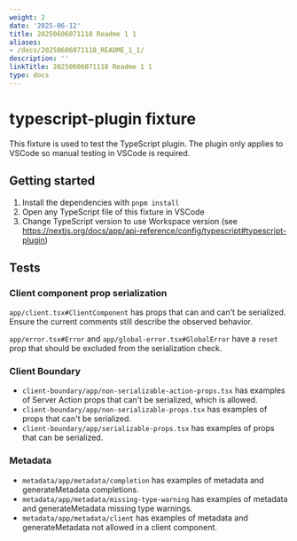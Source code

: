 ```yaml
---
weight: 2
date: '2025-06-12'
title: 20250606071118 Readme 1 1
aliases:
- /docs/20250606071118_README_1_1/
description: ''
linkTitle: 20250606071118 Readme 1 1
type: docs
---
```


# typescript-plugin fixture

This fixture is used to test the TypeScript plugin.
The plugin only applies to VSCode so manual testing in VSCode is required.

## Getting started

1. Install the dependencies with `pnpm install`
2. Open any TypeScript file of this fixture in VSCode
3. Change TypeScript version to use Workspace version (see https://nextjs.org/docs/app/api-reference/config/typescript#typescript-plugin)

## Tests

### Client component prop serialization

`app/client.tsx#ClientComponent` has props that can and can't be serialized.
Ensure the current comments still describe the observed behavior.

`app/error.tsx#Error` and `app/global-error.tsx#GlobalError` have a `reset` prop
that should be excluded from the serialization check.

### Client Boundary

- `client-boundary/app/non-serializable-action-props.tsx` has examples of Server Action props that can't be serialized, which is allowed.
- `client-boundary/app/non-serializable-props.tsx` has examples of props that can't be serialized.
- `client-boundary/app/serializable-props.tsx` has examples of props that can be serialized.

### Metadata

- `metadata/app/metadata/completion` has examples of metadata and generateMetadata completions.
- `metadata/app/metadata/missing-type-warning` has examples of metadata and generateMetadata missing type warnings.
- `metadata/app/metadata/client` has examples of metadata and generateMetadata not allowed in a client component.
